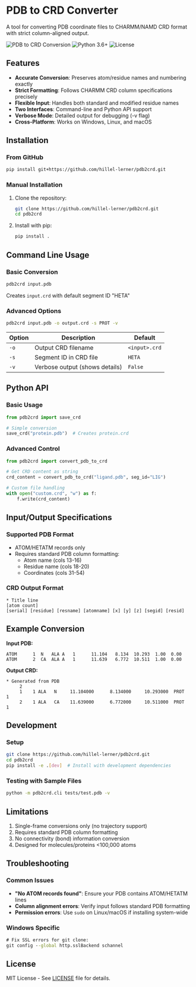# PDB to CRD Converter

A tool for converting PDB coordinate files to CHARMM/NAMD CRD format with strict column-aligned output.

![PDB to CRD Conversion](https://img.shields.io/badge/format-PDB→CRD-blue) 
![Python 3.6+](https://img.shields.io/badge/python-3.6+-green)
![License](https://img.shields.io/badge/license-MIT-green)

## Features
- **Accurate Conversion**: Preserves atom/residue names and numbering exactly
- **Strict Formatting**: Follows CHARMM CRD column specifications precisely
- **Flexible Input**: Handles both standard and modified residue names
- **Two Interfaces**: Command-line and Python API support
- **Verbose Mode**: Detailed output for debugging (-v flag)
- **Cross-Platform**: Works on Windows, Linux, and macOS

## Installation

### From GitHub
```bash
pip install git+https://github.com/hillel-lerner/pdb2crd.git
```

### Manual Installation
1. Clone the repository:
   ```bash
   git clone https://github.com/hillel-lerner/pdb2crd.git
   cd pdb2crd
   ```
2. Install with pip:
   ```bash
   pip install .
   ```

## Command Line Usage

### Basic Conversion
```bash
pdb2crd input.pdb
```
Creates `input.crd` with default segment ID "HETA"

### Advanced Options
```bash
pdb2crd input.pdb -o output.crd -s PROT -v
```

| Option | Description | Default |
|--------|-------------|---------|
| `-o` | Output CRD filename | `<input>.crd` |
| `-s` | Segment ID in CRD file | `HETA` |
| `-v` | Verbose output (shows details) | `False` |

## Python API

### Basic Usage
```python
from pdb2crd import save_crd

# Simple conversion
save_crd("protein.pdb")  # Creates protein.crd
```

### Advanced Control
```python
from pdb2crd import convert_pdb_to_crd

# Get CRD content as string
crd_content = convert_pdb_to_crd("ligand.pdb", seg_id="LIG")

# Custom file handling
with open("custom.crd", "w") as f:
    f.write(crd_content)
```

## Input/Output Specifications

### Supported PDB Format
- ATOM/HETATM records only
- Requires standard PDB column formatting:
  - Atom name (cols 13-16)
  - Residue name (cols 18-20)
  - Coordinates (cols 31-54)

### CRD Output Format
```
* Title line
[atom count]
[serial] [residue] [resname] [atomname] [x] [y] [z] [segid] [resid]
```

## Example Conversion
**Input PDB:**
```
ATOM      1  N   ALA A   1      11.104   8.134  10.293  1.00  0.00
ATOM      2  CA  ALA A   1      11.639   6.772  10.511  1.00  0.00
```

**Output CRD:**
```
* Generated from PDB
     2
     1    1 ALA   N     11.104000      8.134000     10.293000  PROT     1
     2    1 ALA   CA    11.639000      6.772000     10.511000  PROT     1
```

## Development

### Setup
```bash
git clone https://github.com/hillel-lerner/pdb2crd.git
cd pdb2crd
pip install -e .[dev]  # Install with development dependencies
```

### Testing with Sample Files
```bash
python -m pdb2crd.cli tests/test.pdb -v
```

## Limitations
1. Single-frame conversions only (no trajectory support)
2. Requires standard PDB column formatting
3. No connectivity (bond) information conversion
4. Designed for molecules/proteins <100,000 atoms

## Troubleshooting

### Common Issues
- **"No ATOM records found"**: Ensure your PDB contains ATOM/HETATM lines
- **Column alignment errors**: Verify input follows standard PDB formatting
- **Permission errors**: Use `sudo` on Linux/macOS if installing system-wide

### Windows Specific
```cmd
# Fix SSL errors for git clone:
git config --global http.sslBackend schannel
```

## License
MIT License - See [LICENSE](LICENSE) file for details.
```